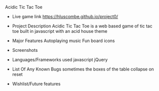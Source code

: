Acidic Tic Tac Toe

- Live game link
https://hluscombe.github.io/project0/

- Project Description
Acidic Tic Tac Toe is a web based game of tic tac toe built in javascript
with an acid house theme

- Major Features
Autoplaying music
Fun board icons

- Screenshots


- Languages/Frameworks used
javascript
jQuery

- List Of Any Known Bugs
sometimes the boxes of the table collapse on reset

- Wishlist/Future features

